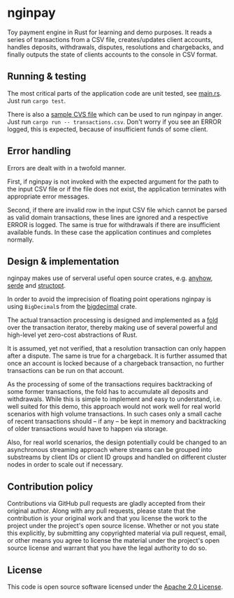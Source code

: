 # nginpay #

Toy payment engine in Rust for learning and demo purposes. It reads a series of transactions from a CSV file, creates/updates client accounts, handles deposits, withdrawals, disputes, resolutions and chargebacks, and finally outputs the state of clients accounts to the console in CSV format.

## Running & testing

The most critical parts of the application code are unit tested, see [main.rs](https://github.com/hseeberger/nginpay/blob/main/src/main.rs#L256). Just run `cargo test`.

There is also a [sample CVS file](https://github.com/hseeberger/nginpay/blob/main/transactions.csv) which can be used to run nginpay in anger. Just run `cargo run -- transactions.csv`. Don't worry if you see an ERROR logged, this is expected, because of insufficient funds of some client.

## Error handling

Errors are dealt with in a twofold manner.

First, if nginpay is not invoked with the expected argument for the path to the input CSV file or if the file does not exist, the application terminates with appropriate error messages.

Second, if there are invalid row in the input CSV file which cannot be parsed as valid domain transactions, these lines are ignored and a respective ERROR is logged. The same is true for withdrawals if there are insufficient available funds. In these case the application continues and completes normally.

## Design & implementation

nginpay makes use of serveral useful open source crates, e.g. [anyhow](https://crates.io/crates/anyhow), [serde](https://crates.io/crates/serde) and [structopt](https://crates.io/crates/structopt).

In order to avoid the imprecision of floating point operations nginpay is using `BigDecimal`s from the [bigdecimal](https://crates.io/crates/bigdecimal) crate.

The actual transaction processing is designed and implemented as a [fold](https://en.wikipedia.org/wiki/Fold_%28higher-order_function%29) over the transaction iterator, thereby making use of several powerful and high-level yet zero-cost abstractions of Rust.

It is assumed, yet not verified, that a resolution transaction can only happen after a dispute. The same is true for a chargeback. It is further assumed that once an account is locked because of a chargeback transaction, no further transactions can be run on that account.

As the processing of some of the transactions requires backtracking of some former transactions, the fold has to accumulate all deposits and withdrawals. While this is simple to implement and easy to understand, i.e. well suited for this demo, this approach would not work well for real world scenarios with high volume transactions. In such cases only a small cache of recent transactions should – if any – be kept in memory and backtracking of older transactions would have to happen via storage.

Also, for real world scenarios, the design potentially could be changed to an asynchronous streaming approach where streams can be grouped into substreams by client IDs or client ID groups and handled on different cluster nodes in order to scale out if necessary.

## Contribution policy ##

Contributions via GitHub pull requests are gladly accepted from their original author. Along with
any pull requests, please state that the contribution is your original work and that you license the
work to the project under the project's open source license. Whether or not you state this
explicitly, by submitting any copyrighted material via pull request, email, or other means you agree
to license the material under the project's open source license and warrant that you have the legal
authority to do so.

## License ##

This code is open source software licensed under the
[Apache 2.0 License]("http://www.apache.org/licenses/LICENSE-2.0.html").
